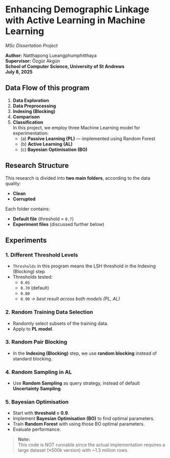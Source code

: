 # Enhancing Demographic Linkage with Active Learning in Machine Learning  
*MSc Dissertation Project*  

**Author:** Natthapong Lueangphumphitthaya \
**Supervisor:** Özgür Akgün \
**School of Computer Science, University of St Andrews**  
**July 8, 2025**  


## Data Flow of this program

1. **Data Exploration**  
2. **Data Preprocessing**  
3. **Indexing (Blocking)**  
4. **Comparison**  
5. **Classification**  
    In this project, we employ three Machine Learning model for experimentation:  
    - (a) **Passive Learning (PL)** — implemented using Random Forest  
    - (b) **Active Learning (AL)**  
    - (c) **Bayesian Optimisation (BO)**  


## Research Structure

This research is divided into **two main folders**, according to the data quality:

- **Clean**
- **Corrupted**

Each folder contains:
- **Default file** (threshold = `0.7`)  
- **Experiment files** (discussed further below)


## Experiments

### 1. Different Threshold Levels
- `Thresholds` in this program means the LSH threshold in the Indexing (Blocking) step
- Thresholds tested:  
  - `0.65`  
  - `0.70` (default)  
  - `0.80`  
  - `0.90` → *best result across both models (PL, AL)*  


### 2. Random Training Data Selection
- Randomly select subsets of the training data.  
- Apply to **PL model**.


### 3. Random Pair Blocking
- In the **Indexing (Blocking)** step, we use **random blocking** instead of standard blocking.


### 4. Random Sampling in AL
- Use **Random Sampling** as query strategy, instead of default **Uncertainty Sampling**.  


### 5. Bayesian Optimisation
- Start with **threshold = 0.9**.  
- Implement **Bayesian Optimisation (BO)** to find optimal parameters.  
- Train **Random Forest** with using those BO optimal parameters.  
- Evaluate performance.

> **Note:**  
> This code is NOT runnable since the actual implementation requires a large dataset (≈500k version) with ~1.3 million rows.
